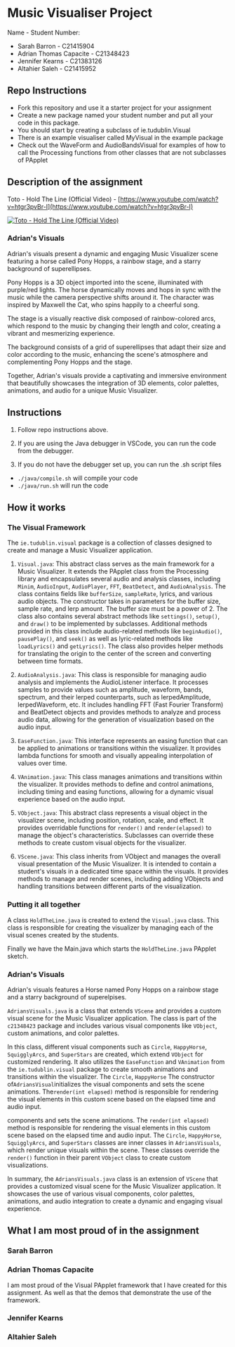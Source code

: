 # Music Visualiser Project

Name - Student Number:

- Sarah Barron - C21415904
- Adrian Thomas Capacite - C21348423
- Jennifer Kearns - C21383126
- Altahier Saleh - C21415952

## Repo Instructions

- Fork this repository and use it a starter project for your assignment
- Create a new package named your student number and put all your code in this package.
- You should start by creating a subclass of ie.tudublin.Visual
- There is an example visualiser called MyVisual in the example package
- Check out the WaveForm and AudioBandsVisual for examples of how to call the Processing functions from other classes that are not subclasses of PApplet

## Description of the assignment

Toto - Hold The Line (Official Video) - [https://www.youtube.com/watch?v=htgr3pvBr-I](https://www.youtube.com/watch?v=htgr3pvBr-I)

[![Toto - Hold The Line (Official Video)](https://img.youtube.com/vi/htgr3pvBr-I/hqdefault.jpg)](https://www.youtube.com/watch?v=htgr3pvBr-I)

### Adrian's Visuals

Adrian's visuals present a dynamic and engaging Music Visualizer scene featuring a horse called Pony Hopps, a rainbow stage, and a starry
background of superellipses.

Pony Hopps is a 3D object imported into the scene, illuminated with purple/red lights. The horse dynamically moves and
hops in sync with the music while the camera perspective shifts around it. The character was inspired by Maxwell the Cat, who spins happily to a
cheerful song.

The stage is a visually reactive disk composed of rainbow-colored arcs, which respond to the music by changing their length and color,
creating a vibrant and mesmerizing experience.

The background consists of a grid of superellipses that adapt their size and color according to the
music, enhancing the scene's atmosphere and complementing Pony Hopps and the stage.

Together, Adrian's visuals provide a captivating and immersive
environment that beautifully showcases the integration of 3D elements, color palettes, animations, and audio for a unique Music Visualizer.

## Instructions

1. Follow repo instructions above.
2. If you are using the Java debugger in VSCode, you can run the code from the debugger.

3. If you do not have the debugger set up, you can run the .sh script files

- `./java/compile.sh` will compile your code
- `./java/run.sh` will run the code

## How it works

### The Visual Framework

The `ie.tudublin.visual` package is a collection of classes designed to create and manage a Music Visualizer application.

1. `Visual.java`:
This abstract class serves as the main framework for a Music Visualizer. It extends the PApplet class from the Processing library and encapsulates
several audio and analysis classes, including `Minim`, `AudioInput`, `AudioPlayer`, `FFT`, `BeatDetect`, and `AudioAnalysis`. The class contains fields
like `bufferSize`, `sampleRate`, lyrics, and various audio objects. The constructor takes in parameters for the buffer size, sample rate, and lerp
amount. The buffer size must be a power of 2. The class also contains several abstract methods like `settings()`, `setup()`, and `draw()` to be
implemented by subclasses. Additional methods provided in this class include audio-related methods like `beginAudio()`, `pausePlay()`, and `seek()` as
well as lyric-related methods like `loadLyrics()` and `getLyrics()`. The class also provides helper methods for translating the origin to the center of
the screen and converting between time formats.

2. `AudioAnalysis.java`: This class is responsible for managing audio analysis and implements the
AudioListener interface. It processes samples to provide values such as amplitude, waveform, bands, spectrum, and their lerped counterparts, such as
lerpedAmplitude, lerpedWaveform, etc. It includes handling FFT (Fast Fourier Transform) and BeatDetect objects and provides methods to analyze and
process audio data, allowing for the generation of visualization based on the audio input.

3. `EaseFunction.java`: This interface represents an easing
function that can be applied to animations or transitions within the visualizer. It provides lambda functions for smooth and visually appealing
interpolation of values over time.

4. `VAnimation.java`: This class manages animations and transitions within the visualizer. It provides methods to
define and control animations, including timing and easing functions, allowing for a dynamic visual experience based on the audio input.

5. `VObject.java`: This abstract class represents a visual object in the visualizer scene, including position, rotation, scale, and effect. It provides
overridable functions for `render()` and `render(elapsed)` to manage the object's characteristics. Subclasses can override these methods to create
custom visual objects for the visualizer.

6. `VScene.java`: This class inherits from VObject and manages the overall visual presentation of the Music
Visualizer. It is intended to contain a student's visuals in a dedicated time space within the visuals. It provides methods to manage and render
scenes, including adding VObjects and handling transitions between different parts of the visualization.

### Putting it all together

A class `HoldTheLine.java` is created to extend the `Visual.java` class. This class is responsible for creating the visualizer
by managing each of the visual scenes created by the students.

Finally we have the Main.java which starts the `HoldTheLine.java` PApplet sketch.

### Adrian's Visuals

Adrian's visuals features a Horse named Pony Hopps on a rainbow stage and a starry background of superelpises.

`AdriansVisuals.java` is a class that extends `VScene` and provides a custom visual scene for the Music Visualizer application. The class is part of the `c21348423` package and includes various visual components like `VObject`, custom animations, and color palettes.

In this class, different visual components such as `Circle`, `HappyHorse`, `SquigglyArcs`, and `SuperStars` are created, which extend `VObject` for customized rendering. It also utilizes the `EaseFunction` and `VAnimation` from the `ie.tudublin.visual` package to create smooth animations and transitions within the visualizer.  The `Circle`, `HappyHorse` The constructor of`AdriansVisual`initializes the visual components and sets the scene animations. The`render(int elapsed)` method is responsible for rendering the visual elements in this custom scene based on the elapsed time and audio input.

components and sets the scene animations. The `render(int elapsed)` method is responsible for rendering the visual elements in this custom scene based on the elapsed time and audio input.  The `Circle`, `HappyHorse`, `SquigglyArcs`, and `SuperStars` classes are inner classes in `AdriansVisuals`, which render unique visuals within the scene. These classes override the `render()` function in their parent `VObject` class to create custom visualizations.

In summary, the `AdriansVisuals.java` class is an extension of `VScene` that provides a customized visual scene for the Music Visualizer application. It showcases the use of various visual components, color palettes, animations, and audio integration to create a dynamic and engaging visual experience.

## What I am most proud of in the assignment

### Sarah Barron

### Adrian Thomas Capacite

I am most proud of the Visual PApplet framework that I have created for this assignment. As well as that the demos that demonstrate the use of the framework.

### Jennifer Kearns

### Altahier Saleh
